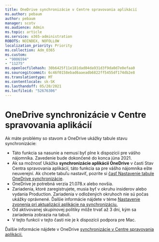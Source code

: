 ```yaml
---
title: OneDrive synchronizácie v Centre spravovania aplikácií
ms.author: pebaum
author: pebaum
manager: scotv
ms.audience: Admin
ms.topic: article
ms.service: o365-administration
ROBOTS: NOINDEX, NOFOLLOW
localization_priority: Priority
ms.collection: Adm_O365
ms.custom:
- "9006594"
- "11275"
ms.openlocfilehash: 30b6425f11e181dad04da931d3f9da0d7e0efaa0
ms.sourcegitcommit: 6c46f0158ebad6aaeadb6822ff5455df174db2e8
ms.translationtype: MT
ms.contentlocale: sk-SK
ms.lasthandoff: 05/20/2021
ms.locfileid: "52676306"
---
```

# <a name="onedrive-sync-reports-in-the-app-admin-center"></a>OneDrive synchronizácie v Centre spravovania aplikácií

Ak máte problémy so stavom a OneDrive ukážky tabule stavu synchronizácie:

- Táto funkcia sa nasunie a nemusí byť plne k dispozícii pre vášho nájomníka. Zavedenie bude dokončené do konca júna 2021.
- Ak sa možnosť Ukážka **synchronizácie aplikácií OneDrive** v časti Stav Centra spravovania aplikácií, táto funkcia sa pre vášho nájomníka ešte neuverejní. Ak chcete tabuľu nastaviť, pozrite si [časť Nastavenie tabule OneDrive synchronizácie](/OneDrive/sync-health#set-up-the-onedrive-sync-health-dashboard).
- OneDrive je potrebná verzia 21.078.x alebo novšia.
- Zariadenia, ktoré zaregistrujete, musia byť v okruhu insiderov alebo vydania Production. Zariadenia v odložených okruhoch nie sú počas ukážky oprávnené. Ďalšie informácie nájdete v téme [Nastavenie zvonenia pri aktualizácii aplikácie na synchronizáciu.](/OneDrive/use-group-policy#set-the-sync-app-update-ring)
- Od aktivovanej skupinovej politiky môže trvať až 3 dni, kým sa zariadenia zobrazia na tabuli.
- V tejto funkcii v tejto časti nie je k dispozícii podpora pre Mac.

Ďalšie informácie nájdete v OneDrive [synchronizácie v Centre spravovania aplikácií.](/OneDrive/sync-health)
